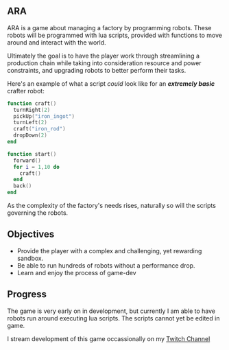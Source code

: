 ## ARA

ARA is a game about managing a factory by programming robots. These robots will be programmed with lua scripts, provided with functions to move around and interact with the world.

Ultimately the goal is to have the player work through streamlining a production chain while taking into consideration resource and power constraints, and upgrading robots to better perform their tasks.

Here's an example of what a script *could* look like for an ***extremely basic*** crafter robot: 
```lua
function craft()
  turnRight(2)
  pickUp("iron_ingot")
  turnLeft(2)
  craft("iron_rod")
  dropDown(2)  
end

function start()
  forward()
  for i = 1,10 do
    craft()
  end
  back()
end
```

As the complexity of the factory's needs rises, naturally so will the scripts governing the robots.

## Objectives
* Provide the player with a complex and challenging, yet rewarding sandbox.
* Be able to run hundreds of robots without a performance drop. 
* Learn and enjoy the process of game-dev

## Progress
The game is very early on in development, but currently I am able to have robots run around executing lua scripts.
The scripts cannot yet be edited in game.

I stream development of this game occassionally on my [Twitch Channel](https://twitch.tv/SpensasaurusRex)
